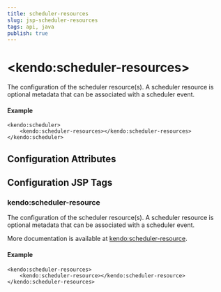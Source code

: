 ```yaml
---
title: scheduler-resources
slug: jsp-scheduler-resources
tags: api, java
publish: true
---
```


# \<kendo:scheduler-resources\>

The configuration of the scheduler resource(s). A scheduler resource is optional metadata that can be associated
with a scheduler event.

#### Example
    <kendo:scheduler>
        <kendo:scheduler-resources></kendo:scheduler-resources>
    </kendo:scheduler>

## Configuration Attributes


##  Configuration JSP Tags

### kendo:scheduler-resource

The configuration of the scheduler resource(s). A scheduler resource is optional metadata that can be associated
with a scheduler event.

More documentation is available at [kendo:scheduler-resource](/api/wrappers/jsp/scheduler/resource).

#### Example

    <kendo:scheduler-resources>
        <kendo:scheduler-resource></kendo:scheduler-resource>
    </kendo:scheduler-resources>


